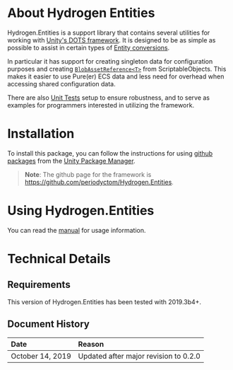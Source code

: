# About Hydrogen Entities

Hydrogen.Entities is a support library that contains several utilities for working with [Unity's DOTS framework](https://unity.com/dots). 
It is designed to be as simple as possible to assist in certain types of [Entity conversions](https://docs.unity3d.com/Packages/com.unity.entities@0.1/api/Unity.Entities.Entity.html).
 
In particular it has support for creating singleton data for configuration purposes and creating [```BlobAssetReference<T>```](https://docs.unity3d.com/Packages/com.unity.entities@0.1/api/Unity.Entities.BlobAssetReference-1.html) from ScriptableObjects.
This makes it easier to use Pure(er) ECS data and less need for overhead when accessing shared configuration data.

There are also [Unit Tests](https://docs.unity3d.com/Packages/com.unity.test-framework@1.1/manual/index.html) setup to ensure robustness, and to serve as examples for programmers interested in utilizing the framework.

# Installation

To install this package, you can follow the instructions for using [github packages](https://docs.unity3d.com/Manual/upm-git.html) from the [Unity Package Manager](https://docs.unity3d.com/Packages/com.unity.package-manager-ui@latest/index.html).
> **Note**: The github page for the framework is https://github.com/periodyctom/Hydrogen.Entities.

# Using Hydrogen.Entities

You can read the [manual](./manual.md) for usage information.

# Technical Details

## Requirements

This version of Hydrogen.Entities has been tested with 2019.3b4+.

## Document History
| Date       | Reason                               |
| :--------- | :----------------------------------- |
| October 14, 2019 | Updated after major revision to 0.2.0 |